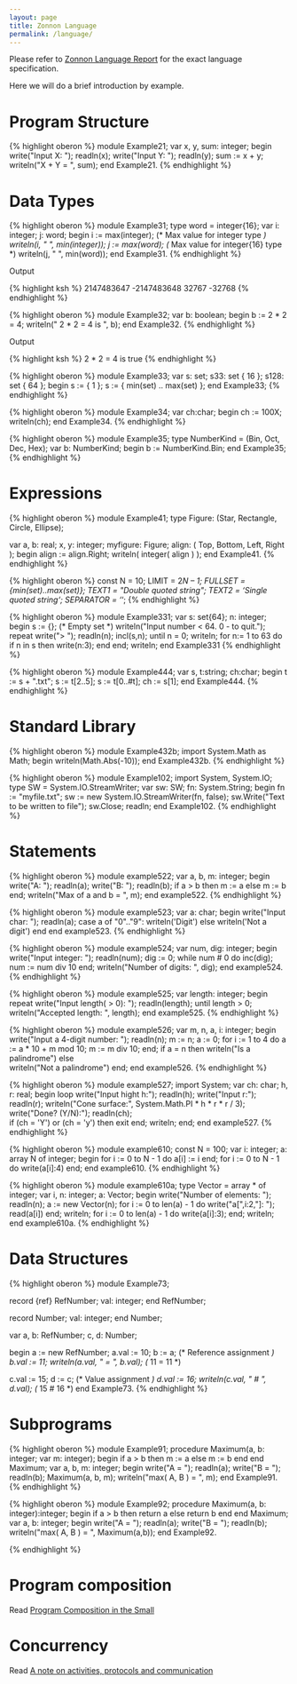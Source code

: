 ```yaml
---
layout: page
title: Zonnon Language
permalink: /language/
---
```


Please refer to [Zonnon Language Report] for the exact language specification.

Here we will do a brief introduction by example.

# Program Structure

{% highlight oberon %}
module Example21;
var
  x, y, sum: integer;
begin
  write("Input X: "); readln(x);
  write("Input Y: "); readln(y);
  sum := x + y;
  writeln("X + Y = ", sum);
end Example21.
{% endhighlight %}

# Data Types

{% highlight oberon %}
module Example31;
type
  word = integer{16};
var
  i: integer;
  j: word;
begin
  i := max(integer); (* Max value for integer type *)
  writeln(i, " ", min(integer));
  j := max(word);    (* Max value for integer{16} type *)
  writeln(j, " ", min(word));
end Example31.
{% endhighlight %}

Output

{% highlight ksh %}
2147483647     -2147483648
32767          -32768
{% endhighlight %}

{% highlight oberon %}
module Example32;
var b: boolean;
begin
  b := 2 * 2 = 4;
  writeln(" 2 * 2 = 4 is ", b);
end Example32.
{% endhighlight %}

Output

{% highlight ksh %}
2 * 2 = 4 is true
{% endhighlight %}

{% highlight oberon %}
module Example33;
var
  s: set;
  s33: set { 16 };
  s128: set { 64 };
begin
  s := { 1 };
  s := { min(set) .. max(set) };
end Example33;
{% endhighlight %}

{% highlight oberon %}
module Example34;
var ch:char;
begin
  ch := 100X;
  writeln(ch);
end Example34.
{% endhighlight %}

{% highlight oberon %}
module Example35;
type
  NumberKind = (Bin, Oct, Dec, Hex);
var
  b: NumberKind;
begin
  b := NumberKind.Bin;
end Example35;
{% endhighlight %}

# Expressions

{% highlight oberon %}
module Example41;
type
  Figure: (Star, Rectangle, Circle, Ellipse);

var
  a, b: real;
  x, y: integer;
  myfigure: Figure;
  align: ( Top, Bottom, Left, Right );
begin
  align := align.Right;
  writeln( integer( align ) );
end Example41.
{% endhighlight %}

{% highlight oberon %}
const
  N = 10;
  LIMIT = 2*N – 1;
  FULLSET = {min(set)..max(set)};
  TEXT1 = "Double quoted string";
  TEXT2 = ‘Single quoted string‘;
  SEPARATOR = ‘*‘;
{% endhighlight %}

{% highlight oberon %}
module Example331;
var
  s: set{64};
  n: integer;
begin
  s := {}; (* Empty set *)
  writeln("Input number < 64. 0 - to quit.");
  repeat
    write("> "); readln(n);
    incl(s,n);
  until n = 0;
  writeln;
  for n:= 1 to 63 do
    if n in s then
      write(n:3);
    end
  end;
  writeln;
end Example331
{% endhighlight %}

{% highlight oberon %}
module Example444;
var
  s, t:string;
  ch:char;
begin
  t := s + ".txt";
  s := t[2..5];
  s := t[0..#t];
  ch := s[1];
end Example444.
{% endhighlight %}

# Standard Library

{% highlight oberon %}
module Example432b;
import System.Math as Math;
begin
  writeln(Math.Abs(-10));
end Example432b.
{% endhighlight %}

{% highlight oberon %}
module Example102;
import System, System.IO;
type
  SW = System.IO.StreamWriter;
var
  sw: SW;
  fn: System.String;
begin
  fn := "myfile.txt";
  sw := new System.IO.StreamWriter(fn, false);
  sw.Write("Text to be written to file");
  sw.Close;
  readln;
end Example102.
{% endhighlight %}

# Statements

{% highlight oberon %}
module example522;
var
  a, b, m: integer;
begin
  write("A: "); readln(a);
  write("B: "); readln(b);
  if a > b then
    m := a
  else
    m := b
  end;
  writeln("Max of a and b = ", m);
end example522.
{% endhighlight %}

{% highlight oberon %}
module example523;
var
  a: char;
begin
  write("Input char: "); readln(a);
  case a of
  "0".."9":
    writeln('Digit')
  else
    writeln('Not a digit')
  end
end example523.
{% endhighlight %}

{% highlight oberon %}
module example524;
var
  num, dig: integer;
begin
  write("Input integer: ");
  readln(num);
  dig := 0;
  while num # 0 do
    inc(dig);
    num := num div 10
  end;
  writeln("Number of digits: ", dig);
end example524.
{% endhighlight %}

{% highlight oberon %}
module example525;
var length: integer;
begin
  repeat
    write("Input length( > 0): "); readln(length);
  until length > 0;
  writeln("Accepted length: ", length);
end example525.
{% endhighlight %}

{% highlight oberon %}
module example526;
var
  m, n, a, i: integer;
begin
  write("Input a 4-digit number: ");
  readln(n);
  m := n;
  a := 0;
  for i := 1 to 4 do
    a := a * 10 + m mod 10;
    m := m div 10;
  end;
  if a = n then
    writeln("Is a palindrome")
  else  
    writeln("Not a palindrome")
  end;
end example526.
{% endhighlight %}

{% highlight oberon %}
module example527;
import System;
var ch: char; h, r: real;
begin
  loop
    write("Input hight h:"); readln(h);
    write("Input r:");
    readln(r);
    writeln("Cone surface:", System.Math.PI * h * r * r / 3);     
    write("Done? (Y/N):"); readln(ch);   
    if (ch = 'Y') or (ch = 'y') then exit end;
    writeln;
  end;
end example527.
{% endhighlight %}

{% highlight oberon %}
module example610;
const N = 100;
var
  i: integer;
  a: array N of integer;
begin
  for i := 0 to N - 1 do a[i] := i end;
  for i := 0 to N - 1 do write(a[i]:4) end;
end example610.
{% endhighlight %}

{% highlight oberon %}
module example610a;
type
  Vector = array * of integer;
var
  i, n: integer;
  a: Vector;
begin
  write("Number of elements: "); readln(n);
  a := new Vector(n);
  for i := 0 to len(a) - 1 do
    write("a[",i:2,"]: "); read(a[i])
  end;
  writeln;
  for i := 0 to len(a) - 1 do
    write(a[i]:3);
  end;
  writeln;
end example610a.
{% endhighlight %}

# Data Structures

{% highlight oberon %}
module Example73;

record {ref} RefNumber;
  val: integer;
end RefNumber;

record Number;
  val: integer;
end Number;

var
  a, b: RefNumber;
  c, d: Number;

begin
  a := new RefNumber;
  a.val := 10;
  b := a; (* Reference assignment *)
  b.val := 11;
  writeln(a.val, " = ", b.val); (* 11 = 11 *)

  c.val := 15;
  d := c; (* Value assignment  *)
  d.val := 16;
  writeln(c.val, " # ", d.val); (* 15 # 16 *)
end Example73.
{% endhighlight %}

# Subprograms

{% highlight oberon %}
module Example91;
  procedure Maximum(a, b: integer; var m: integer);
  begin
    if a > b then
      m := a
    else
      m := b
    end
  end Maximum;
var
  a, b, m: integer;
begin
  write("A = "); readln(a);
  write("B = "); readln(b);
  Maximum(a, b, m);
  writeln("max( A, B ) = ", m);
end Example91.
{% endhighlight %}

{% highlight oberon %}
module Example92;
  procedure Maximum(a, b: integer):integer;
  begin
    if a > b then
      return a
    else
      return b
    end
  end Maximum;
var
  a, b: integer;
begin
  write("A = "); readln(a);
  write("B = "); readln(b);
  writeln("max( A, B ) = ", Maximum(a,b));
end Example92.

{% endhighlight %}

# Program composition

Read [Program Composition in the Small](https://blog.mitin.ch/program-composition-in-small.html)

# Concurrency
Read [A note on activities, protocols and communication](https://blog.mitin.ch/activities-protocols-communication.html)

[Zonnon Language Report]: https://zonnon.org/files/Zonnon-Language-Report_v03r01_35_y051214.pdf
